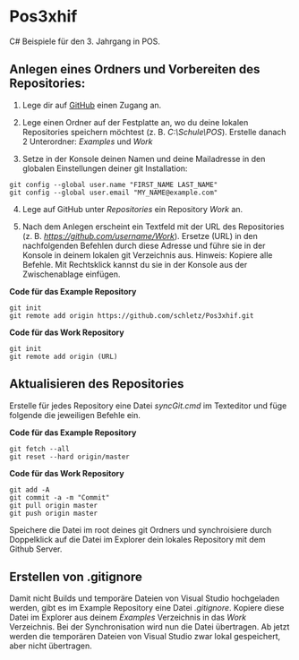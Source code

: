 # Pos3xhif
C# Beispiele für den 3. Jahrgang in POS.

## Anlegen eines Ordners und Vorbereiten des Repositories:
1. Lege dir auf [GitHub] einen Zugang an.

2. Lege einen Ordner auf der Festplatte an, wo du deine lokalen Repositories speichern möchtest 
    (z. B. *C:\Schule\POS*). Erstelle danach 2 Unterordner: *Examples* und *Work*

3. Setze in der Konsole deinen Namen und deine Mailadresse in den globalen Einstellungen deiner
   git Installation:
```
git config --global user.name "FIRST_NAME LAST_NAME"
git config --global user.email "MY_NAME@example.com"
```

4. Lege auf GitHub unter *Repositories* ein Repository *Work* an. 
    
5.  Nach dem Anlegen erscheint ein Textfeld mit der URL des Repositories 
    (z. B. *https://github.com/username/Work*).
    Ersetze (URL) in den nachfolgenden Befehlen durch diese Adresse und führe sie
    in der Konsole in deinem lokalen git Verzeichnis aus. Hinweis: Kopiere alle Befehle. Mit 
    Rechtsklick kannst du sie in der Konsole aus der Zwischenablage einfügen.

**Code für das Example Repository**
```
git init
git remote add origin https://github.com/schletz/Pos3xhif.git
```

**Code für das Work Repository**
```
git init
git remote add origin (URL)
```


## Aktualisieren des Repositories
Erstelle für jedes Repository eine Datei *syncGit.cmd* im Texteditor und füge folgende die 
jeweiligen Befehle ein.

**Code für das Example Repository**
```
git fetch --all
git reset --hard origin/master

```

**Code für das Work Repository**
```
git add -A
git commit -a -m "Commit"
git pull origin master
git push origin master
```

Speichere die Datei im root deines git Ordners und synchroisiere durch Doppelklick auf die Datei im
Explorer dein lokales Repository mit dem Github Server.

## Erstellen von .gitignore
Damit nicht Builds und temporäre Dateien von Visual Studio hochgeladen werden, gibt es im Example
Repository eine Datei *.gitignore*. Kopiere diese Datei im Explorer aus deinem *Examples* Verzeichnis
in das *Work* Verzeichnis. Bei der Synchronisation wird nun die Datei übertragen. Ab jetzt werden die
temporären Dateien von Visual Studio zwar lokal gespeichert, aber nicht übertragen.

[GitHub]: https://github.com

